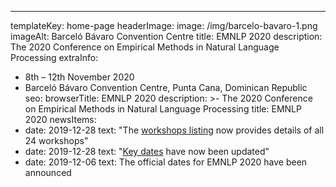 ---
templateKey: home-page
headerImage:
  image: /img/barcelo-bavaro-1.png
  imageAlt: Barceló Bávaro Convention Centre
title: EMNLP 2020
description: The 2020 Conference on Empirical Methods in Natural Language Processing
extraInfo: 
  - 8th – 12th November 2020
  - Barceló Bávaro Convention Centre, Punta Cana, Dominican Republic
seo:
  browserTitle: EMNLP 2020
  description: >-
    The 2020 Conference on Empirical Methods in Natural Language Processing
  title: EMNLP 2020
newsItems:
  - date: 2019-12-28
    text: "The [workshops listing](/workshops) now provides details of all 24 workshops"
  - date: 2019-12-28
    text: "[Key dates](/about) have now been updated"
  - date: 2019-12-06
    text: The official dates for EMNLP 2020 have been announced